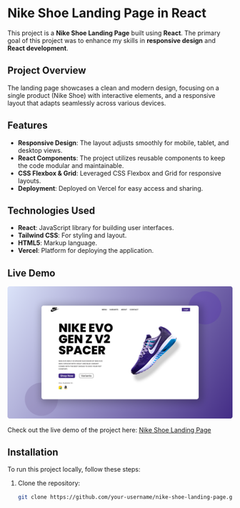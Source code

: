 # Nike Shoe Landing Page in React

This project is a **Nike Shoe Landing Page** built using **React**. The primary goal of this project was to enhance my skills in **responsive design** and **React development**.

## Project Overview

The landing page showcases a clean and modern design, focusing on a single product (Nike Shoe) with interactive elements, and a responsive layout that adapts seamlessly across various devices.

## Features

- **Responsive Design**: The layout adjusts smoothly for mobile, tablet, and desktop views.
- **React Components**: The project utilizes reusable components to keep the code modular and maintainable.
- **CSS Flexbox & Grid**: Leveraged CSS Flexbox and Grid for responsive layouts.
- **Deployment**: Deployed on Vercel for easy access and sharing.

## Technologies Used

- **React**: JavaScript library for building user interfaces.
- **Tailwind CSS**: For styling and layout.
- **HTML5**: Markup language.
- **Vercel**: Platform for deploying the application.

## Live Demo

![Demo Image](https://github.com/Gitnaseem745/nike-shoe-landing-page-in-react/blob/main/src/assets/demoImage.png)

Check out the live demo of the project here: [Nike Shoe Landing Page](https://nike-shoe-landing-page-in-react.vercel.app/)

## Installation

To run this project locally, follow these steps:

1. Clone the repository:
   ```bash
   git clone https://github.com/your-username/nike-shoe-landing-page.git

